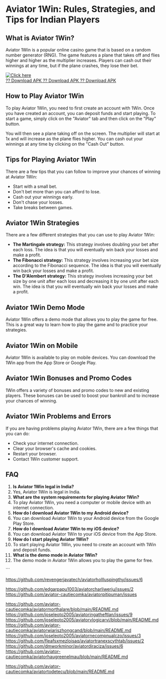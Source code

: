 # Aviator 1Win: Rules, Strategies, and Tips for Indian Players

## What is Aviator 1Win?

Aviator 1Win is a popular online casino game that is based on a random
number generator (RNG). The game features a plane that takes off and
flies higher and higher as the multiplier increases. Players can cash
out their winnings at any time, but if the plane crashes, they lose
their bet.

[![Click
here](https://readscoops.com/wp-content/uploads/2023/03/Readscoop-aviator-1-1.jpg)](https://traff.sbs/deff)\
[?? Download APK ?? Download APK ?? Download
APK](https://traff.sbs/deff)

## How to Play Aviator 1Win

To play Aviator 1Win, you need to first create an account with 1Win.
Once you have created an account, you can deposit funds and start
playing. To start a game, simply click on the "Aviator" tab and
then click on the "Play" button.

You will then see a plane taking off on the screen. The multiplier will
start at 1x and will increase as the plane flies higher. You can cash
out your winnings at any time by clicking on the "Cash Out"
button.

## Tips for Playing Aviator 1Win

There are a few tips that you can follow to improve your chances of
winning at Aviator 1Win:

-   Start with a small bet.
-   Don\'t bet more than you can afford to lose.
-   Cash out your winnings early.
-   Don\'t chase your losses.
-   Take breaks between games.

## Aviator 1Win Strategies

There are a few different strategies that you can use to play Aviator
1Win:

-   **The Martingale strategy:** This strategy involves doubling your
    bet after each loss. The idea is that you will eventually win back
    your losses and make a profit.
-   **The Fibonacci strategy:** This strategy involves increasing your
    bet size according to the Fibonacci sequence. The idea is that you
    will eventually win back your losses and make a profit.
-   **The D\'Alembert strategy:** This strategy involves increasing your
    bet size by one unit after each loss and decreasing it by one unit
    after each win. The idea is that you will eventually win back your
    losses and make a profit.

## Aviator 1Win Demo Mode

Aviator 1Win offers a demo mode that allows you to play the game for
free. This is a great way to learn how to play the game and to practice
your strategies.

## Aviator 1Win on Mobile

Aviator 1Win is available to play on mobile devices. You can download
the 1Win app from the App Store or Google Play.

## Aviator 1Win Bonuses and Promo Codes

1Win offers a variety of bonuses and promo codes to new and existing
players. These bonuses can be used to boost your bankroll and to
increase your chances of winning.

## Aviator 1Win Problems and Errors

If you are having problems playing Aviator 1Win, there are a few things
that you can do:

-   Check your internet connection.
-   Clear your browser\'s cache and cookies.
-   Restart your browser.
-   Contact 1Win customer support.

## FAQ

1.  **Is Aviator 1Win legal in India?**
2.  Yes, Aviator 1Win is legal in India.
3.  **What are the system requirements for playing Aviator 1Win?**
4.  To play Aviator 1Win, you need a computer or mobile device with an
    internet connection.
5.  **How do I download Aviator 1Win to my Android device?**
6.  You can download Aviator 1Win to your Android device from the Google
    Play Store.
7.  **How do I download Aviator 1Win to my iOS device?**
8.  You can download Aviator 1Win to your iOS device from the App Store.
9.  **How do I start playing Aviator 1Win?**
10. To start playing Aviator 1Win, you need to create an account with
    1Win and deposit funds.
11. **What is the demo mode in Aviator 1Win?**
12. The demo mode in Aviator 1Win allows you to play the game for free.

\`\`\`

https://github.com/revengerjavatech/aviatorhollluspingthy/issues/6

https://github.com/edgarpapu1003/aviatorcharliwerju/issues/2
https://github.com/aviator-cautiecomka/aviatorpitipuman/issues

https://github.com/aviator-cautiecomka/aviatormorthalare/blob/main/README.md
https://github.com/joseleoto2005/aviatoringatheftlan/issues/9
https://github.com/joseleoto2005/aviatorvlogicarvi/blob/main/README.md
https://github.com/aviator-cautiecomka/aviatorwiariszhongcand/blob/main/README.md
https://github.com/joseleoto2005/aviatornecompnualczo/issues/3
https://github.com/fleafsxmezloisaq/aviatortranexscythtab/issues/2
https://github.com/dmworkminor/aviatordiraciza/issues/6
https://github.com/aviator-cautiecomka/aviatorhaugreenelmau/blob/main/README.md

https://github.com/aviator-cautiecomka/aviatortodetecu/blob/main/README.md
